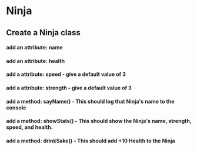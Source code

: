 # Ninja

## Create a Ninja class
 #### add an attribute: name
 #### add an attribute: health
 #### add a attribute: speed - give a default value of 3
 #### add a attribute: strength - give a default value of 3
 #### add a method: sayName() - This should log that Ninja's name to the console
 #### add a method: showStats() - This should show the Ninja's name, strength, speed, and health.
 #### add a method: drinkSake() - This should add +10 Health to the Ninja
